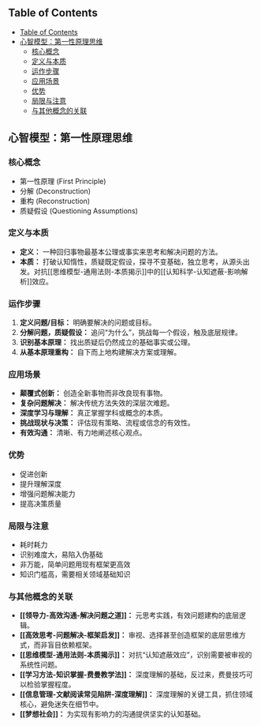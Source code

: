 ## Table of Contents

- [Table of Contents](#table-of-contents)
- [心智模型：第一性原理思维](#心智模型第一性原理思维)
  - [核心概念](#核心概念)
  - [定义与本质](#定义与本质)
  - [运作步骤](#运作步骤)
  - [应用场景](#应用场景)
  - [优势](#优势)
  - [局限与注意](#局限与注意)
  - [与其他概念的关联](#与其他概念的关联)

## 心智模型：第一性原理思维

### 核心概念

- 第一性原理 (First Principle)
- 分解 (Deconstruction)
- 重构 (Reconstruction)
- 质疑假设 (Questioning Assumptions)

### 定义与本质

- **定义：** 一种回归事物最基本公理或事实来思考和解决问题的方法。
- **本质：** 打破认知惰性，质疑既定假设，探寻不变基础，独立思考，从源头出发。对抗[[思维模型-通用法则-本质揭示]]中的[[认知科学-认知遮蔽-影响解析]]效应。

### 运作步骤

1. **定义问题/目标：** 明确要解决的问题或目标。
2. **分解问题，质疑假设：** 追问“为什么”，挑战每一个假设，触及底层规律。
3. **识别基本原理：** 找出质疑后仍然成立的基础事实或公理。
4. **从基本原理重构：** 自下而上地构建解决方案或理解。

### 应用场景

- **颠覆式创新：** 创造全新事物而非改良现有事物。
- **复杂问题解决：** 解决传统方法失效的深层次难题。
- **深度学习与理解：** 真正掌握学科或概念的本质。
- **挑战现状与决策：** 评估现有策略、流程或信念的有效性。
- **有效沟通：** 清晰、有力地阐述核心观点。

### 优势

- 促进创新
- 提升理解深度
- 增强问题解决能力
- 提高决策质量

### 局限与注意

- 耗时耗力
- 识别难度大，易陷入伪基础
- 非万能，简单问题用现有框架更高效
- 知识门槛高，需要相关领域基础知识

### 与其他概念的关联

- **[[领导力-高效沟通-解决问题之道]]：** 元思考实践，有效问题建构的底层逻辑。
- **[[高效思考-问题解决-框架启发]]：** 审视、选择甚至创造框架的底层思维方式，而非盲目依赖框架。
- **[[思维模型-通用法则-本质揭示]]：** 对抗“认知遮蔽效应”，识别需要被审视的系统性问题。
- **[[学习方法-知识掌握-费曼教学法]]：** 深度理解的基础，反过来，费曼技巧可以检验掌握程度。
- **[[信息管理-文献阅读常见陷阱-深度理解]]：** 深度理解的关键工具，抓住领域核心，避免迷失在细节中。
- **[[梦想社会]]：** 为实现有影响力的沟通提供坚实的认知基础。
